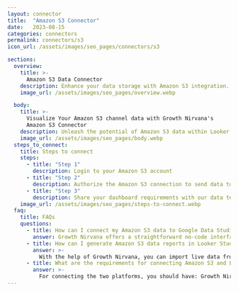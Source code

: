 ```yaml
---
layout: connector
title:  "Amazon S3 Connector"
date:   2023-08-15
categories: connectors
permalink: connectors/s3
icon_url: /assets/images/seo_pages/connectors/s3

sections:
  overview:
    title: >-
      Amazon S3 Data Connector
    description: Enhance your data storage with Amazon S3 integration. Seamlessly merge the capabilities of Amazon S3's storage infrastructure with Looker Studio's analytical prowess, enabling you to transform raw data into actionable insights.
    image_url: /assets/images/seo_pages/overview.webp

  body:
    title: >-
      Visualize Your Amazon S3 channel data with Growth Nirvana's
      Amazon S3 Connector
    description: Unleash the potential of Amazon S3 data within Looker Studio, for data-driven strategies that make an impact.
    image_url: /assets/images/seo_pages/body.webp
  steps_to_connect:
    title: Steps to connect
    steps:
      - title: "Step 1"
        description: Login to your Amazon S3 account
      - title: "Step 2"
        description: Authorize the Amazon S3 connection to send data to Growth Nirvana
      - title: "Step 3"
        description: Share your dashboard requirements with our data team. We will build the report for you.
    image_url: /assets/images/seo_pages/steps-to-connect.webp
  faq:
    title: FAQs
    questions:
      - title: How can I connect my Amazon S3 data to Google Data Studio/Looker Studio?
        answer: Growth Nirvana offers a straightforward no-code interface to connect to Amazon S3 data sources.
      - title: How can I generate Amazon S3 data reports in Looker Studio?
        answer: >-
          With the help of Growth Nirvana, you can import live data from Amazon S3 into Looker Studio. These data can be viewed in charts, tables, and dashboards to generate branded reports that can be shared instantly.
      - title: What are the requirements for connecting Amazon S3 and Looker Studio?
        answer: >-
          For connecting the two platforms, you should have: Growth Nirvana Account and Amazon S3 Ads Account
---
```

